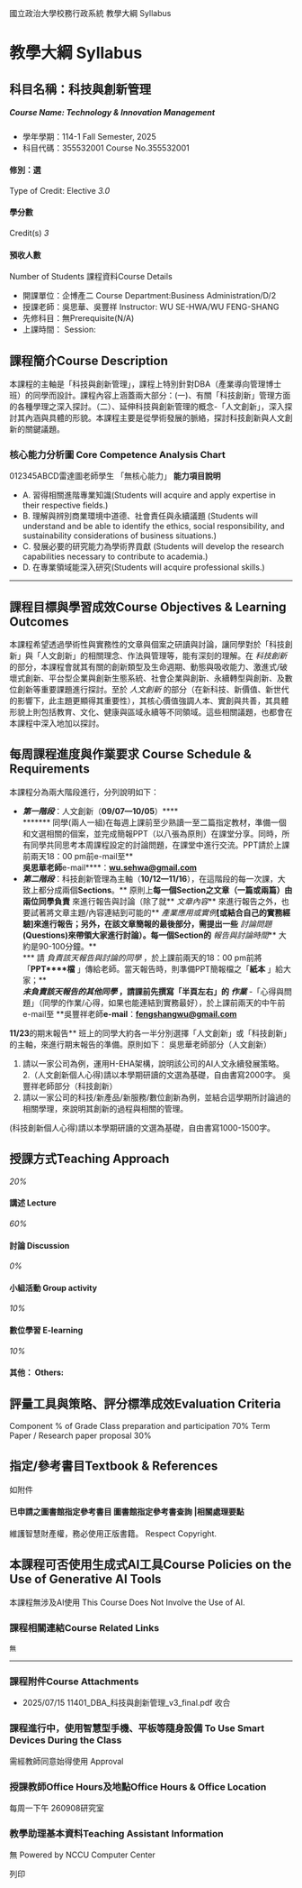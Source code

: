 國立政治大學校務行政系統 教學大綱 Syllabus
# 教學大綱 Syllabus
##  科目名稱：科技與創新管理
#####  Course Name: Technology & Innovation Management
  * 學年學期：114-1 Fall Semester, 2025 
  * 科目代碼：355532001 Course No.355532001


#### 修別：選
Type of Credit: Elective 
_3.0_
#### 學分數
Credit(s)
_3_
#### 預收人數
Number of Students
課程資料Course Details
  * 開課單位：企博產二 Course Department:Business Administration/D/2 
  * 授課老師：吳思華、吳豐祥 Instructor: WU SE-HWA/WU FENG-SHANG 
  * 先修科目：無Prerequisite(N/A)
  * 上課時間： Session: 


##  課程簡介Course Description
本課程的主軸是「科技與創新管理」，課程上特別針對DBA（產業導向管理博士班）的同學而設計。課程內容上涵蓋兩大部分：(一)、有關「科技創新」管理方面的各種學理之深入探討。（二）、延伸科技與創新管理的概念-「人文創新」，深入探討其內涵與具體的形貌。本課程主要是從學術發展的脈絡，探討科技創新與人文創新的關鍵議題。
###  核心能力分析圖 Core Competence Analysis Chart
012345ABCD雷達圖老師學生
「無核心能力」 
**能力項目說明**
  * A. 習得相關進階專業知識(Students will acquire and apply expertise in their respective fields.)
  * B. 理解與辨別商業環境中道德、社會責任與永續議題 (Students will understand and be able to identify the ethics, social responsibility, and sustainability considerations of business situations.)
  * C. 發展必要的研究能力為學術界貢獻 (Students will develop the research capabilities necessary to contribute to academia.)
  * D. 在專業領域能深入研究(Students will acquire professional skills.)


* * *
##  課程目標與學習成效Course Objectives & Learning Outcomes 
本課程希望透過學術性與實務性的文章與個案之研讀與討論，讓同學對於「科技創新」與「人文創新」的相關理念、作法與管理等，能有深刻的理解。在 _科技創新_ 的部分，本課程會就其有關的創新類型及生命週期、動態與吸收能力、激進式/破壞式創新、平台型企業與創新生態系統、社會企業與創新、永續轉型與創新、及數位創新等重要課題進行探討。至於 _人文創新_ 的部分（在新科技、新價值、新世代的影響下，此主題更顯得其重要性），其核心價值強調人本、實創與共善，其具體形貌上則包括教育、文化、健康與區域永續等不同領域。這些相關議題，也都會在本課程中深入地加以探討。
##  每周課程進度與作業要求 Course Schedule & Requirements
本課程分為兩大階段進行，分列說明如下：
  * ****_第一階段_****：人文創新（****09/07—10/05****）****  
******* 同學(兩人一組)在每週上課前至少熟讀一至二篇指定教材，準備一個和文選相關的個案，並完成簡報PPT（以八張為原則）在課堂分享。同時，所有同學共同思考本周課程設定的討論問題，在課堂中進行交流。PPT請於上課前兩天18：00 pm前e-mail至**  
****吳思華老師****e-mail****：****wu.sehwa@gmail.com****
  * ****_第二階段_****：科技創新管理為主軸（****10/12—11/16****），在這階段的每一次課，大致上都分成兩個****Sections****。** 原則上**每一個****Section****之文章（一篇或兩篇）由兩位同學負責** 來進行報告與討論（除了就** _文章內容_** 來進行報告之外，也要試著將文章主題/內容連結到可能的** _產業應用或實例_**[或結合自己的實務經驗]來進行報告；另外，在該文章簡報的最後部分，需提出一些** _討論問題_**(Questions)來帶領大家進行討論）。每一個Section的** _報告與討論時間_** 大約是90-100分鐘。**  
*** 請 _負責該天報告與討論的同學_ ，於上課前兩天的18：00 pm前將「**PPT****檔** 」傳給老師。當天報告時，則準備PPT簡報檔之「**紙本** 」給大家；**  
****_未負責該天報告的其他同學_ ，請課前先撰寫「半頁左右」的** _作業_** -「心得與問題」（同學的作業/心得，如果也能連結到實務最好），於上課前兩天的中午前e-mail至 **吳豐祥老師****e-mail****：****fengshangwu@gmail.com****  



****11/23****的期末報告**
班上的同學大約各一半分別選擇「人文創新」或「科技創新」的主軸，來進行期末報告的準備。原則如下：
吳思華老師部分（人文創新）
1. 請以一家公司為例，運用H-EHA架構，說明該公司的AI人文永續發展策略。
2.（人文創新個人心得)請以本學期研讀的文選為基礎，自由書寫2000字。
吳豐祥老師部分（科技創新）
  1. 請以一家公司的科技/新產品/新服務/數位創新為例，並結合這學期所討論過的相關學理，來說明其創新的過程與相關的管理。


(科技創新個人心得)請以本學期研讀的文選為基礎，自由書寫1000-1500字。
##  授課方式Teaching Approach
_20%_
####  講述 Lecture
_60%_
####  討論 Discussion
_0%_
####  小組活動 Group activity
_10%_
####  數位學習 E-learning
_10%_
####  其他： Others:
##  評量工具與策略、評分標準成效Evaluation Criteria
Component % of Grade
Class preparation and participation 70%
Term Paper / Research paper proposal 30%
##  指定/參考書目Textbook & References
如附件
####  已申請之圖書館指定參考書目  圖書館指定參考書查詢 |相關處理要點
維護智慧財產權，務必使用正版書籍。 Respect Copyright.
##  本課程可否使用生成式AI工具Course Policies on the Use of Generative AI Tools
本課程無涉及AI使用 This Course Does Not Involve the Use of AI.
###  課程相關連結Course Related Links
```
無
```

* * *
###  課程附件Course Attachments
  * 2025/07/15 11401_DBA_科技與創新管理_v3_final.pdf  收合 


###  課程進行中，使用智慧型手機、平板等隨身設備 To Use Smart Devices During the Class
需經教師同意始得使用  Approval
###  授課教師Office Hours及地點Office Hours & Office Location
每周一下午 260908研究室
###  教學助理基本資料Teaching Assistant Information
無
Powered by NCCU Computer Center
  
列印
